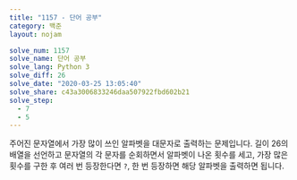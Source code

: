 ```yaml
---
title: "1157 - 단어 공부"
category: 백준
layout: nojam

solve_num: 1157
solve_name: 단어 공부
solve_lang: Python 3
solve_diff: 26
solve_date: "2020-03-25 13:05:40"
solve_share: c43a3006833246daa507922fbd602b21
solve_step:
  - 7
  - 5
---
```


주어진 문자열에서 가장 많이 쓰인 알파벳을 대문자로 출력하는 문제입니다. 길이 26의 배열을 선언하고 문자열의 각 문자를 순회하면서 알파벳이 나온 횟수를 세고, 가장 많은 횟수를 구한 후 여러 번 등장한다면 `?`, 한 번 등장하면 해당 알파벳을 출력하면 됩니다.
